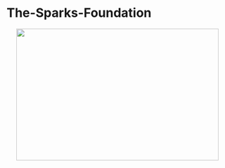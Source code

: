 # The-Sparks-Foundation
<p align="center">
  <img width="460" height="300" src="https://media-exp1.licdn.com/dms/image/C560BAQFgHU3sTF4LfQ/company-logo_200_200/0/1519895156650?e=2159024400&v=beta&t=1iqBaESC2l4UUW7JjEjq0R_HQhwRTaaqyQG1k46q4bs">
</p>
